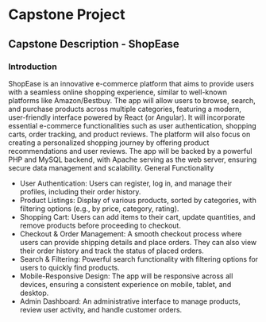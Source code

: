 
# Capstone Project 
## Capstone Description - ShopEase

### Introduction
ShopEase is an innovative e-commerce platform that aims to provide users with a seamless online shopping experience, similar to well-known platforms like Amazon/Bestbuy. The app will allow users to browse, search, and purchase products across multiple categories, featuring a modern, user-friendly interface powered by React (or Angular). It will incorporate essential e-commerce functionalities such as user authentication, shopping carts, order tracking, and product reviews. The platform will also focus on creating a personalized shopping journey by offering product recommendations and user reviews. The app will be backed by a powerful PHP and MySQL backend, with Apache serving as the web server, ensuring secure data management and scalability.
General Functionality
*	User Authentication: Users can register, log in, and manage their profiles, including their order history.
*	Product Listings: Display of various products, sorted by categories, with filtering options (e.g., by price, category, rating).
*	Shopping Cart: Users can add items to their cart, update quantities, and remove products before proceeding to checkout.
*	Checkout & Order Management: A smooth checkout process where users can provide shipping details and place orders. They can also view their order history and track the status of placed orders.
*	Search & Filtering: Powerful search functionality with filtering options for users to quickly find products.
*	Mobile-Responsive Design: The app will be responsive across all devices, ensuring a consistent experience on mobile, tablet, and desktop.
*	Admin Dashboard: An administrative interface to manage products, review user activity, and handle customer orders.


